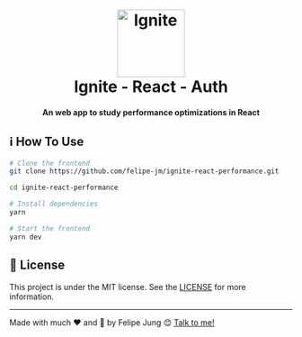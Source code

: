 <h1 align="center">
    <img width="120" alt="Ignite" src="https://res.cloudinary.com/dqcqifjms/image/upload/v1615216700/felipejung/ignite.png" />
    <br>
    Ignite - React - Auth
</h1>

<h4 align="center">
  An web app to study performance optimizations in React
</h4>

## :information_source: How To Use

```bash
# Clone the frontend
git clone https://github.com/felipe-jm/ignite-react-performance.git

cd ignite-react-performance

# Install dependencies
yarn

# Start the frontend
yarn dev
```

## :memo: License

This project is under the MIT license. See the [LICENSE](https://github.com/felipe-jm/ignite-react-performance/blob/master/LICENSE) for more information.

---

Made with much :heart: and :muscle: by Felipe Jung :blush: <a href="https://www.linkedin.com/in/felipe-jung/">Talk to me!</a>
